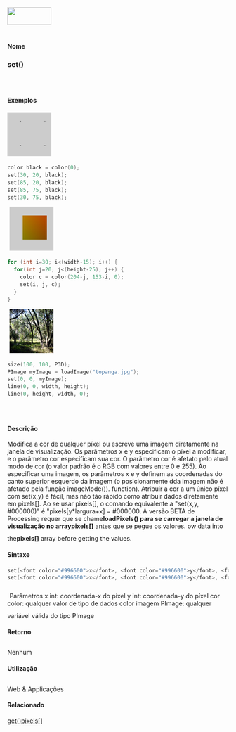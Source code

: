 <img height="40" src="../images/1pix.gif" width="100"/>
<img height="1" src="../images/1pix.gif" width="20"/>
<img height="1" src="../images/1pix.gif" width="555"/>

#### Nome
### set()
<img height="25" src="../images/1pix.gif" width="1"/>

#### Exemplos
<img border="0" height="100" src="media/set_.gif" width="100"/>

```pde
color black = color(0); 
set(30, 20, black); 
set(85, 20, black); 
set(85, 75, black); 
set(30, 75, black); 

```
<img height="25" src="../images/1pix.gif" width="1"/>
<img border="0" height="100" src="media/set_2.jpg" width="100"/>

```pde
for (int i=30; i<(width-15); i++) { 
  for(int j=20; j<(height-25); j++) { 
    color c = color(204-j, 153-i, 0); 
    set(i, j, c); 
  } 
} 

```
<img height="25" src="../images/1pix.gif" width="1"/>
<img border="0" height="100" src="media/set_3.jpg" width="100"/>

```pde
size(100, 100, P3D); 
PImage myImage = loadImage("topanga.jpg"); 
set(0, 0, myImage); 
line(0, 0, width, height); 
line(0, height, width, 0); 

```
<img height="25" src="../images/1pix.gif" width="1"/>

#### Descrição

Modifica a cor de qualquer
píxel ou escreve uma imagem diretamente na janela de
visualização. Os parâmetros x e y
especificam o píxel a modificar, e o parâmetro cor 
especificam sua cor. O parâmetro cor é afetato
pelo atual modo de cor (o valor padrão é o RGB com
valores entre 0 e 255). Ao especificar uma imagem, os parâmetros
x e y definem as coordenadas do canto superior esquerdo
da imagem (o posicionamente dda imagem não é afetado
pela função imageMode()). function).
Atribuir  a cor a um único
píxel com set(x,y) é fácil, mas não tão
rápido como atribuir dados diretamente em pixels[]. Ao
se usar pixels[], o comando equivalente a "set(x,y,
#000000)" é "pixels[y*largura+x] = #000000. A versão BETA de Processing requer que se chame**loadPixels() **para se carregar a janela de visualização no array**pixels[]** antes que se pegue os valores. ow data into the**pixels[]** array before getting the values.
<img height="25" src="../images/1pix.gif" width="1"/>

#### Sintaxe
```pde
set(<font color="#996600">x</font>, <font color="#996600">y</font>, <font color="#996600">cor</font>)
set(<font color="#996600">x</font>, <font color="#996600">y</font>, <font color="#996600">imagem</font>)

```
<img height="25" src="../images/1pix.gif" width="1"/>
Parâmetros
x
int: coordenada-x do píxel
y
int: coordenada-y do píxel
cor
color: qualquer valor de tipo de dados color
imagem
PImage: qualquer variável válida do tipo PImage
<img height="25" src="../images/1pix.gif" width="1"/>

#### Retorno

	
Nenhum
<img height="25" src="../images/1pix.gif" width="1"/>

#### Utilização

	
Web & Applicações
<img height="25" src="../images/1pix.gif" width="1"/>

#### Relacionado
[get()](get_)[pixels[]](pixels)
